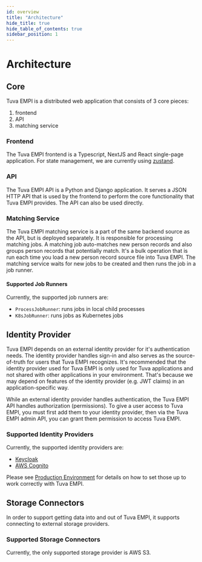 ```yaml
---
id: overview
title: "Architecture"
hide_title: true
hide_table_of_contents: true
sidebar_position: 1
---
```


# Architecture

## Core

Tuva EMPI is a distributed web application that consists of 3 core pieces:

1. frontend
2. API
3. matching service

### Frontend

The Tuva EMPI frontend is a Typescript, NextJS and React single-page application. For state management, we are currently using [zustand](https://github.com/pmndrs/zustand).

### API

The Tuva EMPI API is a Python and Django application. It serves a JSON HTTP API that is used by the frontend to perform the core functionality that Tuva EMPI provides. The API can also be used directly.

### Matching Service

The Tuva EMPI matching service is a part of the same backend source as the API, but is deployed separately. It is responsible for processing matching jobs. A matching job auto-matches new person records and also groups person records that potentially match. It's a bulk operation that is run each time you load a new person record source file into Tuva EMPI. The matching service waits for new jobs to be created and then runs the job in a job runner.

#### Supported Job Runners

Currently, the supported job runners are:

- `ProcessJobRunner`: runs jobs in local child processes
- `K8sJobRunner`: runs jobs as Kubernetes jobs

## Identity Provider

Tuva EMPI depends on an external identity provider for it's authentication needs. The identity provider handles sign-in and also serves as the source-of-truth for users that Tuva EMPI recognizes. It's recommended that the identity provider used for Tuva EMPI is only used for Tuva applications and not shared with other applications in your environment. That's because we may depend on features of the identity provider (e.g. JWT claims) in an application-specific way.

While an external identity provider handles authentication, the Tuva EMPI API handles authorization (permissions). To give a user access to Tuva EMPI, you must first add them to your identity provider, then via the Tuva EMPI admin API, you can grant them permission to access Tuva EMPI.

### Supported Identity Providers

Currently, the supported identity providers are:

- [Keycloak](https://www.keycloak.org/)
- [AWS Cognito](https://aws.amazon.com/cognito/)

Please see [Production Environment](../getting-started/production-environment.md) for details on how to set those up to work correctly with Tuva EMPI.

## Storage Connectors

In order to support getting data into and out of Tuva EMPI, it supports connecting to external storage providers.

### Supported Storage Connectors

Currently, the only supported storage provider is AWS S3.
